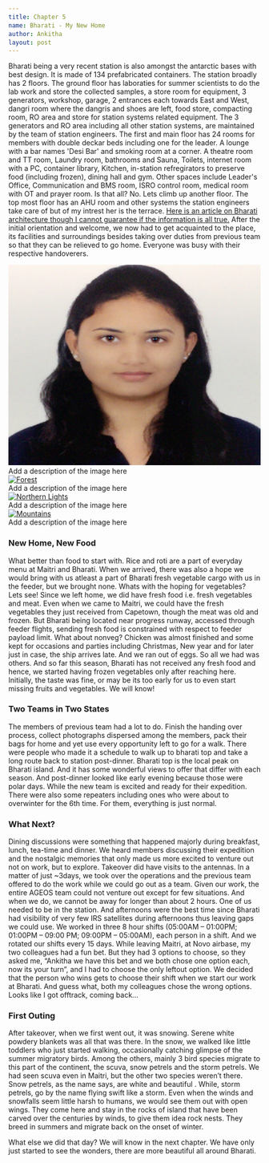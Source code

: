 ```yaml
---
title: Chapter 5
name: Bharati - My New Home
author: Ankitha
layout: post
---
```


<p>Bharati being a very recent station is also amongst the antarctic bases with best design. It is made of 134 prefabricated containers. The station broadly has 2 floors. The ground floor has laboraties for summer scientists to do the lab work and store the collected samples, a store room for equipment, 3 generators, workshop, garage, 2 entrances each towards East and West, dangri room where the dangris and shoes are left, food store, compacting room, RO area and store for station systems related equipment. The 3 generators and RO area including all other station systems, are maintained by the team of station engineers. The first and main floor has 24 rooms for members with double deckar beds including one for the leader. A lounge with a bar names 'Desi Bar' and smoking room at a corner. A theatre room and TT room, Laundry room, bathrooms and Sauna, Toilets, internet room with a PC, container library, Kitchen, in-station refregirators to preserve food (including frozen), dining hall and gym. Other spaces include Leader's Office, Communication and BMS room, ISRO control room, medical room with OT and prayer room. Is that all? No. Lets climb up another floor. The top most floor has an AHU room and other systems the station engineers take care of but of my intrest her is the terrace. <a href="https://www.archdaily.com/404279/indian-research-base-bof-architekten">Here is an article on Bharati architecture though I cannot guarantee if the information is all true.</a> After the initial orientation and welcome, we now had to get acquainted to the place, its facilities and surroundings besides taking over duties from previous team so that they can be relieved to go home. Everyone was busy with their respective handoverers.</p>  

<div class="responsive">
  <div class="gallery">
    <a target="_blank" href="https://raw.githubusercontent.com/ankithanrsc/ankithanrsc.github.io/master/assets/images/avatar.jpg">
      <img src="https://raw.githubusercontent.com/ankithanrsc/ankithanrsc.github.io/master/assets/images/avatar.jpg" alt="Cinque Terre" width="600" height="400">
    </a>
    <div class="desc">Add a description of the image here</div>
  </div>
</div>


<div class="responsive">
  <div class="gallery">
    <a target="_blank" href="img_forest.jpg">
      <img src="img_forest.jpg" alt="Forest" width="600" height="400">
    </a>
    <div class="desc">Add a description of the image here</div>
  </div>
</div>

<div class="responsive">
  <div class="gallery">
    <a target="_blank" href="img_lights.jpg">
      <img src="img_lights.jpg" alt="Northern Lights" width="600" height="400">
    </a>
    <div class="desc">Add a description of the image here</div>
  </div>
</div>

<div class="responsive">
  <div class="gallery">
    <a target="_blank" href="img_mountains.jpg">
      <img src="img_mountains.jpg" alt="Mountains" width="600" height="400">
    </a>
    <div class="desc">Add a description of the image here</div>
  </div>
</div>

<div class="clearfix"></div>

<h3>New Home, New Food</h3>
<p>What better than food to start with. Rice and roti are a part of everyday menu at Maitri and Bharati. When we arrived, there was also a hope we would bring with us atleast a part of Bharati fresh vegetable cargo with us in the feeder, but we brought none. Whats with the hoping for vegetables? Lets see! Since we left home, we did have fresh food i.e. fresh vegetables and meat. Even when we came to Maitri, we could have the fresh vegetables they just received from Capetown, though the meat was old and frozen. But Bharati being located near progress runway, accessed through feeder flights, sending fresh food is constrained with respect to feeder payload limit. What about nonveg? Chicken was almost finished and some kept for occasions and parties including Christmas, New year and for later just in case, the ship arrives late. And we ran out of eggs. So all we had was others. And so far this season, Bharati has not received any fresh food and hence, we started having frozen vegetables only after reaching here. Initially, the taste was fine, or may be its too early for us to even start missing fruits and vegetables. We will know!</p> 

<h3>Two Teams in Two States</h3>
<p>The members of previous team had a lot to do. Finish the handing over process, collect photographs dispersed among the members, pack their bags for home and yet use every opportunity left to go for a walk. There were people who made it a schedule to walk up to bharati top and take a long route back to station post-dinner.   Bharati top is the local peak on Bharati island. And it has some wonderful views to offer that differ with each season. And post-dinner looked like early evening because those were polar days. While the new team is excited and ready for their expedition. There were also some repeaters including ones who were about to overwinter for the 6th time. For them, everything is just normal.</p> 

<h3>What Next?</h3>
<p>Dining discussions were something that happened majorly during breakfast, lunch, tea-time and dinner. We heard members discussing their expedition and the nostalgic memories that only made us more excited to venture out not on work, but to explore. Takeover did have visits to the antennas. In a matter of just ~3days, we took over the operations and the previous team offered to do the work while we could go out as a team. Given our work, the entire AGEOS team could not venture out except for few situations. And when we do, we cannot be away for longer than about 2 hours. One of us needed to be in the station. And afternoons were the best time since Bharati had visibility of very few IRS satellites during afternoons thus leaving gaps we could use. We worked in three 8 hour shifts (05:00AM – 01:00PM; 01:00PM – 09:00 PM; 09:00PM – 05:00AM), each person in a shift. And we rotated our shifts every 15 days. While leaving Maitri, at Novo airbase, my two colleagues had a fun bet. But they had 3 options to choose, so they asked me, “Ankitha we have this bet and we both chose one option each, now its your turn”, and I had to choose the only leftout option.  We decided that the person who wins gets to choose their shift when we start our work at Bharati. And guess what, both my colleagues chose the wrong options. Looks like I got offtrack, coming back...  </p>

<h3>First Outing</h3>
<p>After takeover, when we first went out, it was snowing. Serene white powdery blankets was all that was there. In the snow, we walked like little toddlers who just started walking, occasionally catching glimpse of the summer migratory birds. Among the others, mainly 3 bird species migrate to this part of the continent, the scuva, snow petrels and the storm petrels. We had seen scuva even in Maitri, but the other two species weren’t there. Snow petrels, as the name says, are white and beautiful . While, storm petrels, go by the name flying swift like a storm. Even when the winds and snowfalls seem little harsh to humans, we would see them out with open wings. They come here and stay in the rocks of island that have been carved over the centuries by winds, to give them idea rock nests. They breed in summers and migrate back on the onset of winter. </p>  

<p>What else we did that day? We will know in the next chapter. We have only just started to see the wonders, there are more beautiful all around Bharati. </p>